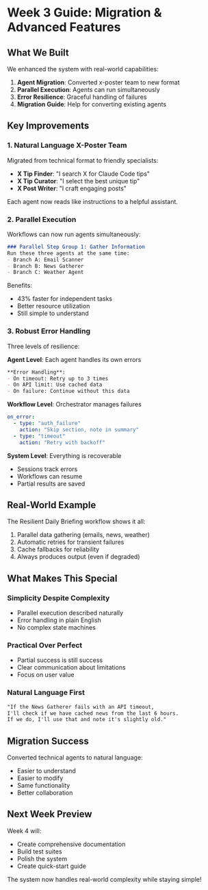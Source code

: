 # Week 3 Guide: Migration & Advanced Features

## What We Built

We enhanced the system with real-world capabilities:

1. **Agent Migration**: Converted x-poster team to new format
2. **Parallel Execution**: Agents can run simultaneously 
3. **Error Resilience**: Graceful handling of failures
4. **Migration Guide**: Help for converting existing agents

## Key Improvements

### 1. Natural Language X-Poster Team

Migrated from technical format to friendly specialists:
- **X Tip Finder**: "I search X for Claude Code tips"
- **X Tip Curator**: "I select the best unique tip"
- **X Post Writer**: "I craft engaging posts"

Each agent now reads like instructions to a helpful assistant.

### 2. Parallel Execution

Workflows can now run agents simultaneously:
```markdown
### Parallel Step Group 1: Gather Information
Run these three agents at the same time:
- Branch A: Email Scanner
- Branch B: News Gatherer  
- Branch C: Weather Agent
```

Benefits:
- 43% faster for independent tasks
- Better resource utilization
- Still simple to understand

### 3. Robust Error Handling

Three levels of resilience:

**Agent Level**: Each agent handles its own errors
```markdown
**Error Handling**:
- On timeout: Retry up to 3 times
- On API limit: Use cached data
- On failure: Continue without this data
```

**Workflow Level**: Orchestrator manages failures
```yaml
on_error:
  - type: "auth_failure"
    action: "Skip section, note in summary"
  - type: "timeout"
    action: "Retry with backoff"
```

**System Level**: Everything is recoverable
- Sessions track errors
- Workflows can resume
- Partial results are saved

## Real-World Example

The Resilient Daily Briefing workflow shows it all:
1. Parallel data gathering (emails, news, weather)
2. Automatic retries for transient failures
3. Cache fallbacks for reliability
4. Always produces output (even if degraded)

## What Makes This Special

### Simplicity Despite Complexity
- Parallel execution described naturally
- Error handling in plain English
- No complex state machines

### Practical Over Perfect
- Partial success is still success
- Clear communication about limitations
- Focus on user value

### Natural Language First
```markdown
"If the News Gatherer fails with an API timeout,
I'll check if we have cached news from the last 6 hours.
If we do, I'll use that and note it's slightly old."
```

## Migration Success

Converted technical agents to natural language:
- Easier to understand
- Easier to modify
- Same functionality
- Better collaboration

## Next Week Preview

Week 4 will:
- Create comprehensive documentation
- Build test suites
- Polish the system
- Create quick-start guide

The system now handles real-world complexity while staying simple!